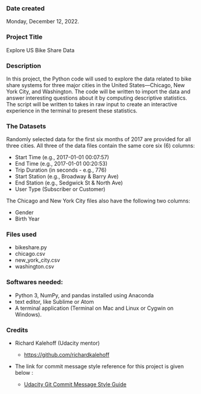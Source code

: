 ### Date created
Monday, December 12, 2022.

### Project Title
Explore US Bike Share Data

### Description
In this project, the Python code will used to explore the data related to bike share systems for three major cities in the United States—Chicago, New York City, and Washington. The  code will be written to import the data and answer interesting questions about it by computing descriptive statistics. The script will be written to takes in raw input to create an interactive experience in the terminal to present these statistics.

### The Datasets
Randomly selected data for the first six months of 2017 are provided for all three cities. All three of the data files contain the same core six (6) columns:

- Start Time (e.g., 2017-01-01 00:07:57)
- End Time (e.g., 2017-01-01 00:20:53)
- Trip Duration (in seconds - e.g., 776)
- Start Station (e.g., Broadway & Barry Ave)
- End Station (e.g., Sedgwick St & North Ave)
- User Type (Subscriber or Customer)

The Chicago and New York City files also have the following two columns:

- Gender
- Birth Year

### Files used

- bikeshare.py
- chicago.csv
- new_york_city.csv
- washington.csv

### Softwares needed:

- Python 3, NumPy, and pandas installed using Anaconda
- text editor, like Sublime or Atom
- A terminal application (Terminal on Mac and Linux or Cygwin on Windows).

### Credits
- Richard Kalehoff (Udacity mentor)
  - https://github.com/richardkalehoff

- The link for commit message style reference for this project is given below :
  - [Udacity Git Commit Message Style Guide](https://udacity.github.io/git-styleguide/)
